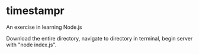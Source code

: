 # timestampr
An exercise in learning Node.js

  Download the entire directory, navigate to directory in terminal, begin server with "node index.js".
